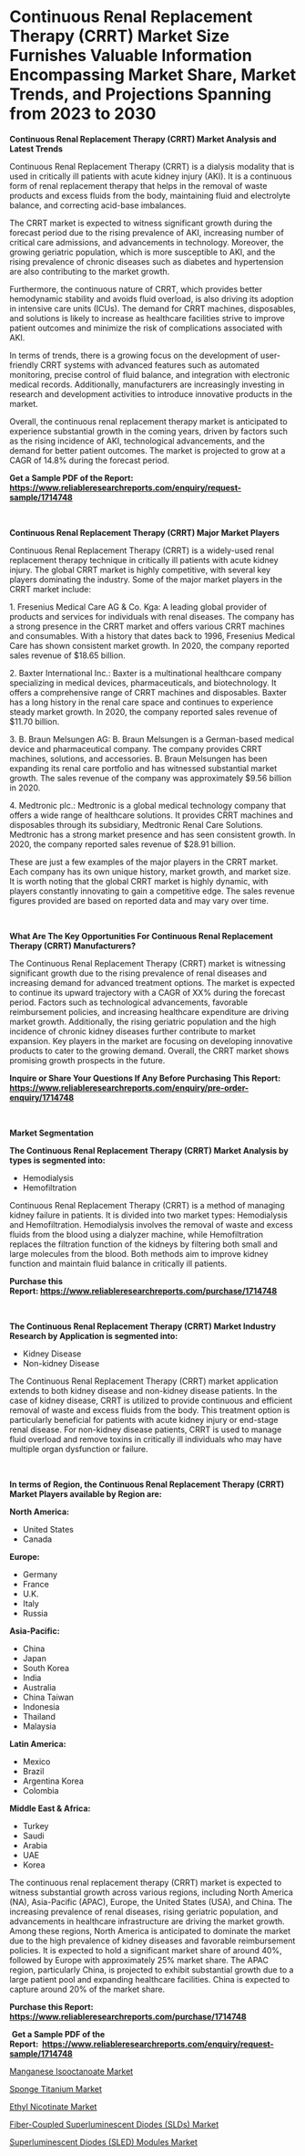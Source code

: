 <p><h1>Continuous Renal Replacement Therapy (CRRT) Market Size Furnishes Valuable Information Encompassing Market Share, Market Trends, and Projections Spanning from 2023 to 2030</h1></p><p><strong>Continuous Renal Replacement Therapy (CRRT) Market Analysis and Latest Trends</strong></p>
<p><p>Continuous Renal Replacement Therapy (CRRT) is a dialysis modality that is used in critically ill patients with acute kidney injury (AKI). It is a continuous form of renal replacement therapy that helps in the removal of waste products and excess fluids from the body, maintaining fluid and electrolyte balance, and correcting acid-base imbalances.</p><p>The CRRT market is expected to witness significant growth during the forecast period due to the rising prevalence of AKI, increasing number of critical care admissions, and advancements in technology. Moreover, the growing geriatric population, which is more susceptible to AKI, and the rising prevalence of chronic diseases such as diabetes and hypertension are also contributing to the market growth.</p><p>Furthermore, the continuous nature of CRRT, which provides better hemodynamic stability and avoids fluid overload, is also driving its adoption in intensive care units (ICUs). The demand for CRRT machines, disposables, and solutions is likely to increase as healthcare facilities strive to improve patient outcomes and minimize the risk of complications associated with AKI.</p><p>In terms of trends, there is a growing focus on the development of user-friendly CRRT systems with advanced features such as automated monitoring, precise control of fluid balance, and integration with electronic medical records. Additionally, manufacturers are increasingly investing in research and development activities to introduce innovative products in the market.</p><p>Overall, the continuous renal replacement therapy market is anticipated to experience substantial growth in the coming years, driven by factors such as the rising incidence of AKI, technological advancements, and the demand for better patient outcomes. The market is projected to grow at a CAGR of 14.8% during the forecast period.</p></p>
<p><strong>Get a Sample PDF of the Report:&nbsp; <a href="https://www.reliableresearchreports.com/enquiry/request-sample/1714748">https://www.reliableresearchreports.com/enquiry/request-sample/1714748</a></strong></p>
<p>&nbsp;</p>
<p><strong>Continuous Renal Replacement Therapy (CRRT) Major Market Players</strong></p>
<p><p>Continuous Renal Replacement Therapy (CRRT) is a widely-used renal replacement therapy technique in critically ill patients with acute kidney injury. The global CRRT market is highly competitive, with several key players dominating the industry. Some of the major market players in the CRRT market include:</p><p>1. Fresenius Medical Care AG & Co. Kga: A leading global provider of products and services for individuals with renal diseases. The company has a strong presence in the CRRT market and offers various CRRT machines and consumables. With a history that dates back to 1996, Fresenius Medical Care has shown consistent market growth. In 2020, the company reported sales revenue of $18.65 billion.</p><p>2. Baxter International Inc.: Baxter is a multinational healthcare company specializing in medical devices, pharmaceuticals, and biotechnology. It offers a comprehensive range of CRRT machines and disposables. Baxter has a long history in the renal care space and continues to experience steady market growth. In 2020, the company reported sales revenue of $11.70 billion.</p><p>3. B. Braun Melsungen AG: B. Braun Melsungen is a German-based medical device and pharmaceutical company. The company provides CRRT machines, solutions, and accessories. B. Braun Melsungen has been expanding its renal care portfolio and has witnessed substantial market growth. The sales revenue of the company was approximately $9.56 billion in 2020.</p><p>4. Medtronic plc.: Medtronic is a global medical technology company that offers a wide range of healthcare solutions. It provides CRRT machines and disposables through its subsidiary, Medtronic Renal Care Solutions. Medtronic has a strong market presence and has seen consistent growth. In 2020, the company reported sales revenue of $28.91 billion.</p><p>These are just a few examples of the major players in the CRRT market. Each company has its own unique history, market growth, and market size. It is worth noting that the global CRRT market is highly dynamic, with players constantly innovating to gain a competitive edge. The sales revenue figures provided are based on reported data and may vary over time.</p></p>
<p>&nbsp;</p>
<p><strong>What Are The Key Opportunities For Continuous Renal Replacement Therapy (CRRT) Manufacturers?</strong></p>
<p><p>The Continuous Renal Replacement Therapy (CRRT) market is witnessing significant growth due to the rising prevalence of renal diseases and increasing demand for advanced treatment options. The market is expected to continue its upward trajectory with a CAGR of XX% during the forecast period. Factors such as technological advancements, favorable reimbursement policies, and increasing healthcare expenditure are driving market growth. Additionally, the rising geriatric population and the high incidence of chronic kidney diseases further contribute to market expansion. Key players in the market are focusing on developing innovative products to cater to the growing demand. Overall, the CRRT market shows promising growth prospects in the future.</p></p>
<p><strong>Inquire or Share Your Questions If Any Before Purchasing This Report: <a href="https://www.reliableresearchreports.com/enquiry/pre-order-enquiry/1714748">https://www.reliableresearchreports.com/enquiry/pre-order-enquiry/1714748</a></strong></p>
<p>&nbsp;</p>
<p><strong>Market Segmentation</strong></p>
<p><strong>The Continuous Renal Replacement Therapy (CRRT) Market Analysis by types is segmented into:</strong></p>
<p><ul><li>Hemodialysis</li><li>Hemofiltration</li></ul></p>
<p><p>Continuous Renal Replacement Therapy (CRRT) is a method of managing kidney failure in patients. It is divided into two market types: Hemodialysis and Hemofiltration. Hemodialysis involves the removal of waste and excess fluids from the blood using a dialyzer machine, while Hemofiltration replaces the filtration function of the kidneys by filtering both small and large molecules from the blood. Both methods aim to improve kidney function and maintain fluid balance in critically ill patients.</p></p>
<p><strong>Purchase this Report:&nbsp;<a href="https://www.reliableresearchreports.com/purchase/1714748">https://www.reliableresearchreports.com/purchase/1714748</a></strong></p>
<p>&nbsp;</p>
<p><strong>The Continuous Renal Replacement Therapy (CRRT) Market Industry Research by Application is segmented into:</strong></p>
<p><ul><li>Kidney Disease</li><li>Non-kidney Disease</li></ul></p>
<p><p>The Continuous Renal Replacement Therapy (CRRT) market application extends to both kidney disease and non-kidney disease patients. In the case of kidney disease, CRRT is utilized to provide continuous and efficient removal of waste and excess fluids from the body. This treatment option is particularly beneficial for patients with acute kidney injury or end-stage renal disease. For non-kidney disease patients, CRRT is used to manage fluid overload and remove toxins in critically ill individuals who may have multiple organ dysfunction or failure.</p></p>
<p>&nbsp;</p>
<p><strong>In terms of Region, the Continuous Renal Replacement Therapy (CRRT) Market Players available by Region are:</strong></p>
<p>
    <p> <strong> North America: </strong>
        <ul>
            <li>United States</li>
            <li>Canada</li>
        </ul>
        </p> 
    <p> <strong> Europe: </strong>
        <ul>
            <li>Germany</li>
            <li>France</li>
            <li>U.K.</li>
            <li>Italy</li>
            <li>Russia</li>
        </ul>
        </p> 
    <p> <strong> Asia-Pacific: </strong>
        <ul>
            <li>China</li>
            <li>Japan</li>
            <li>South Korea</li>
            <li>India</li>
            <li>Australia</li>
            <li>China Taiwan</li>
            <li>Indonesia</li>
            <li>Thailand</li>
            <li>Malaysia</li>
        </ul>
        </p> 
    <p> <strong> Latin America: </strong>
        <ul>
            <li>Mexico</li>
            <li>Brazil</li>
            <li>Argentina Korea</li>
            <li>Colombia</li>
        </ul>
        </p> 
    <p> <strong> Middle East & Africa: </strong>
        <ul>
            <li>Turkey</li>
            <li>Saudi</li>
            <li>Arabia</li>
            <li>UAE</li>
            <li>Korea</li>
        </ul>
    </p>
    </p>
<p><p>The continuous renal replacement therapy (CRRT) market is expected to witness substantial growth across various regions, including North America (NA), Asia-Pacific (APAC), Europe, the United States (USA), and China. The increasing prevalence of renal diseases, rising geriatric population, and advancements in healthcare infrastructure are driving the market growth. Among these regions, North America is anticipated to dominate the market due to the high prevalence of kidney diseases and favorable reimbursement policies. It is expected to hold a significant market share of around 40%, followed by Europe with approximately 25% market share. The APAC region, particularly China, is projected to exhibit substantial growth due to a large patient pool and expanding healthcare facilities. China is expected to capture around 20% of the market share.</p></p>
<p><strong>Purchase this Report: <a href="https://www.reliableresearchreports.com/purchase/1714748">https://www.reliableresearchreports.com/purchase/1714748</a></strong></p>
<p>&nbsp;<strong>Get a Sample PDF of the Report:&nbsp;&nbsp;<a href="https://www.reliableresearchreports.com/enquiry/request-sample/1714748">https://www.reliableresearchreports.com/enquiry/request-sample/1714748</a></strong></p>
<p><strong></strong></p>
<p><p><a href="https://medium.com/@christinascott1938/manganese-isooctanoate-market-size-and-market-trends-complete-industry-overview-2023-to-2030-2fa35195d15d">Manganese Isooctanoate Market</a></p><p><a href="https://www.linkedin.com/pulse/sponge-titanium-market-research-report-provides-thorough-v8gaf/">Sponge Titanium Market</a></p><p><a href="https://medium.com/@laurenbrown1918/ethyl-nicotinate-market-size-cagr-trends-2024-2030-f2d385458ece">Ethyl Nicotinate Market</a></p><p><a href="https://github.com/PeterParrish5/Market-Research-Report-List-1/blob/main/fiber-coupled-superluminescent-diodes-slds-market.md">Fiber-Coupled Superluminescent Diodes (SLDs) Market</a></p><p><a href="https://github.com/WillieWoodard/Market-Research-Report-List-1/blob/main/superluminescent-diodes-sled-modules-market.md">Superluminescent Diodes (SLED) Modules Market</a></p></p>
